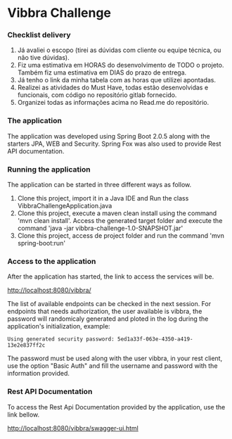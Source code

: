 # Vibbra Challenge

### Checklist delivery
1. Já avaliei o escopo (tirei as dúvidas com cliente ou equipe técnica, ou não tive
dúvidas).
2. Fiz uma estimativa em HORAS do desenvolvimento de TODO o projeto.
Também fiz uma estimativa em DIAS do prazo de entrega.
3. Já tenho o link da minha tabela com as horas que utilizei apontadas.
4. Realizei as atividades do Must Have, todas estão desenvolvidas e funcionais, com
código no repositório gitlab fornecido.
5. Organizei todas as informações acima no Read.me do repositório.

### The application

The application was developed using Spring Boot 2.0.5 along with the starters JPA, WEB and Security. Spring Fox was also used to provide Rest API documentation.

### Running the application

The application can be started in three different ways as follow.

1. Clone this project, import it in a Java IDE and Run the class VibbraChallengeApplication.java
2. Clone this project, execute a maven clean install using the command 'mvn clean install'. Access the generated target folder and execute the command 'java -jar vibbra-challenge-1.0-SNAPSHOT.jar'
3. Clone this project, access de project folder and run the command 'mvn spring-boot:run'

### Access to the application

After the application has started, the link to access the services will be.

[http://localhost:8080/vibbra/](http://localhost:8080/vibbra/)

The list of available endpoints can be checked in the next session. For endpoints that needs authorization, the user available is vibbra, the password will randomicaly generated and ploted in the log during the application's initialization, example:

```
Using generated security password: 5ed1a33f-063e-4350-a419-13e2e837ff2c
```

The password must be used along with the user vibbra, in your rest client, use the option "Basic Auth" and fill the username and password with the information provided.

### Rest API Documentation

To access the Rest Api Documentation provided by the application, use the link bellow.

[http://localhost:8080/vibbra/swagger-ui.html](http://localhost:8080/vibbra/swagger-ui.html)